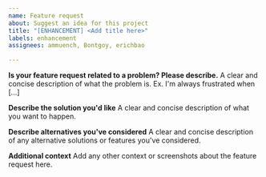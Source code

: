 ```yaml
---
name: Feature request
about: Suggest an idea for this project
title: "[ENHANCEMENT] <Add title here>"
labels: enhancement
assignees: ammuench, Bontgoy, erichbao

---
```


**Is your feature request related to a problem? Please describe.**
A clear and concise description of what the problem is. Ex. I'm always frustrated when [...]

**Describe the solution you'd like**
A clear and concise description of what you want to happen.

**Describe alternatives you've considered**
A clear and concise description of any alternative solutions or features you've considered.

**Additional context**
Add any other context or screenshots about the feature request here.
